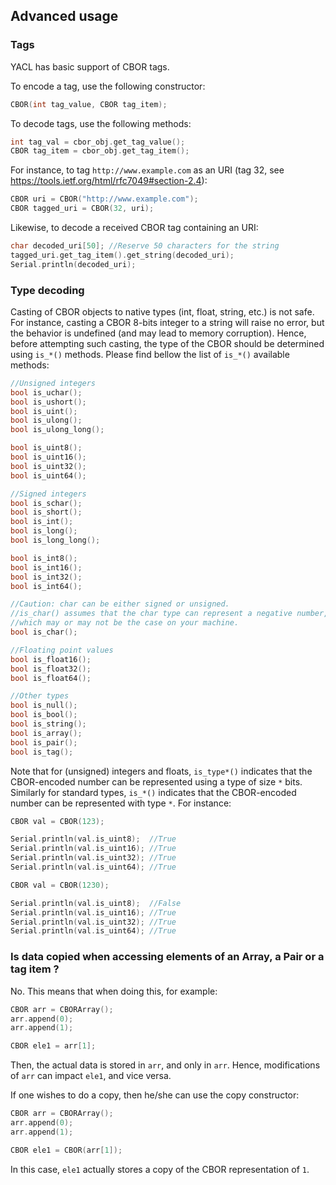 ## Advanced usage

### Tags

YACL has basic support of CBOR tags.

To encode a tag, use the following constructor:
```c++
CBOR(int tag_value, CBOR tag_item);
```
To decode tags, use the following methods:
```c++
int tag_val = cbor_obj.get_tag_value();
CBOR tag_item = cbor_obj.get_tag_item();
```

For instance, to tag `http://www.example.com` as an URI (tag 32, see https://tools.ietf.org/html/rfc7049#section-2.4):
```c++
CBOR uri = CBOR("http://www.example.com");
CBOR tagged_uri = CBOR(32, uri);
```
Likewise, to decode a received CBOR tag containing an URI:
```c++
char decoded_uri[50]; //Reserve 50 characters for the string
tagged_uri.get_tag_item().get_string(decoded_uri);
Serial.println(decoded_uri);
```

### Type decoding

Casting of CBOR objects to native types (int, float, string, etc.) is not safe. For instance, casting a CBOR 8-bits integer to a string will raise no error, but the behavior is undefined (and may lead to memory corruption).
Hence, before attempting such casting, the type of the CBOR should be determined using `is_*()` methods.
Please find bellow the list of `is_*()` available methods:
```c++
//Unsigned integers
bool is_uchar();
bool is_ushort();
bool is_uint();
bool is_ulong();
bool is_ulong_long();

bool is_uint8();
bool is_uint16();
bool is_uint32();
bool is_uint64();

//Signed integers
bool is_schar();
bool is_short();
bool is_int();
bool is_long();
bool is_long_long();

bool is_int8();
bool is_int16();
bool is_int32();
bool is_int64();

//Caution: char can be either signed or unsigned.
//is_char() assumes that the char type can represent a negative number,
//which may or may not be the case on your machine.
bool is_char();

//Floating point values
bool is_float16();
bool is_float32();
bool is_float64();

//Other types
bool is_null();
bool is_bool();
bool is_string();
bool is_array();
bool is_pair();
bool is_tag();
```

Note that for (unsigned) integers and floats, `is_type*()` indicates that the CBOR-encoded number can be represented using a type of size `*` bits. Similarly for standard types, `is_*()` indicates that the CBOR-encoded number can be represented with type `*`.  For instance:
```c++
CBOR val = CBOR(123);

Serial.println(val.is_uint8);  //True
Serial.println(val.is_uint16); //True
Serial.println(val.is_uint32); //True
Serial.println(val.is_uint64); //True
```

```c++
CBOR val = CBOR(1230);

Serial.println(val.is_uint8);  //False
Serial.println(val.is_uint16); //True
Serial.println(val.is_uint32); //True
Serial.println(val.is_uint64); //True
```

### Is data copied when accessing elements of an Array, a Pair or a tag item ?

No.
This means that when doing this, for example:
```c++
CBOR arr = CBORArray();
arr.append(0);
arr.append(1);

CBOR ele1 = arr[1];
```
Then, the actual data is stored in `arr`, and only in `arr`. Hence, modifications of `arr` can impact `ele1`, and vice versa.

If one wishes to do a copy, then he/she can use the copy constructor:
```c++
CBOR arr = CBORArray();
arr.append(0);
arr.append(1);

CBOR ele1 = CBOR(arr[1]);
```
In this case, `ele1` actually stores a copy of the CBOR representation of `1`.
